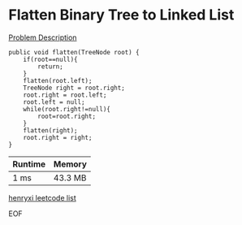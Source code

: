 # Flatten Binary Tree to Linked List
[Problem Description](https://leetcode.com/problems/flatten-binary-tree-to-linked-list/)

```
public void flatten(TreeNode root) {
    if(root==null){
        return;
    }
    flatten(root.left);
    TreeNode right = root.right;
    root.right = root.left;
    root.left = null;
    while(root.right!=null){
        root=root.right;
    }
    flatten(right);
    root.right = right;
}
```

| Runtime | Memory   | 
|:--------|:---------|
| 1 ms    | 43.3 MB	 |


[henryxi leetcode list](http://www.henryxi.com/leetcode)

EOF